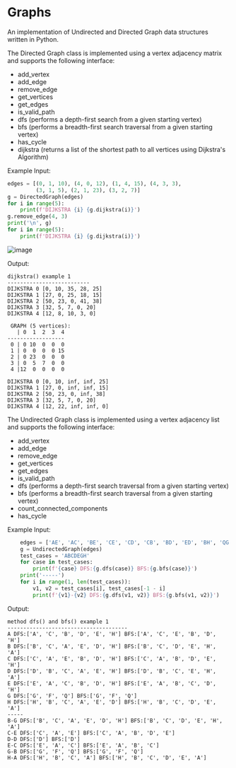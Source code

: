 # Graphs

An implementation of Undirected and Directed Graph data structures written in Python.

The Directed Graph class is implemented using a vertex adjacency matrix and supports the following interface:
* add_vertex
* add_edge
* remove_edge
* get_vertices
* get_edges
* is_valid_path
* dfs (performs a depth-first search from a given starting vertex)
* bfs (performs a breadth-first search traversal from a given starting vertex)
* has_cycle
* dijkstra (returns a list of the shortest path to all vertices using Dijkstra's Algorithm)

Example Input:
```python
edges = [(0, 1, 10), (4, 0, 12), (1, 4, 15), (4, 3, 3),
         (3, 1, 5), (2, 1, 23), (3, 2, 7)]
g = DirectedGraph(edges)
for i in range(5):
    print(f'DIJKSTRA {i} {g.dijkstra(i)}')
g.remove_edge(4, 3)
print('\n', g)
for i in range(5):
    print(f'DIJKSTRA {i} {g.dijkstra(i)}')
```
![image](https://user-images.githubusercontent.com/69094063/121775107-42490700-cb4b-11eb-909f-c27c1c89e703.png)

Output:
```
dijkstra() example 1
--------------------------
DIJKSTRA 0 [0, 10, 35, 28, 25]
DIJKSTRA 1 [27, 0, 25, 18, 15]
DIJKSTRA 2 [50, 23, 0, 41, 38]
DIJKSTRA 3 [32, 5, 7, 0, 20]
DIJKSTRA 4 [12, 8, 10, 3, 0]

 GRAPH (5 vertices):
   | 0  1  2  3  4
------------------
 0 | 0 10  0  0  0
 1 | 0  0  0  0 15
 2 | 0 23  0  0  0
 3 | 0  5  7  0  0
 4 |12  0  0  0  0

DIJKSTRA 0 [0, 10, inf, inf, 25]
DIJKSTRA 1 [27, 0, inf, inf, 15]
DIJKSTRA 2 [50, 23, 0, inf, 38]
DIJKSTRA 3 [32, 5, 7, 0, 20]
DIJKSTRA 4 [12, 22, inf, inf, 0]
```

The Undirected Graph class is implemented using a vertex adjacency list and supports the following interface:
* add_vertex
* add_edge
* remove_edge
* get_vertices
* get_edges
* is_valid_path
* dfs (performs a depth-first search traversal from a given starting vertex)
* bfs (performs a breadth-first search traversal from a given starting vertex)
* count_connected_components
* has_cycle

Example Input:
```python
    edges = ['AE', 'AC', 'BE', 'CE', 'CD', 'CB', 'BD', 'ED', 'BH', 'QG', 'FG']
    g = UndirectedGraph(edges)
    test_cases = 'ABCDEGH'
    for case in test_cases:
        print(f'{case} DFS:{g.dfs(case)} BFS:{g.bfs(case)}')
    print('-----')
    for i in range(1, len(test_cases)):
        v1, v2 = test_cases[i], test_cases[-1 - i]
        print(f'{v1}-{v2} DFS:{g.dfs(v1, v2)} BFS:{g.bfs(v1, v2)}')
```
Output:
```
method dfs() and bfs() example 1
--------------------------------------
A DFS:['A', 'C', 'B', 'D', 'E', 'H'] BFS:['A', 'C', 'E', 'B', 'D', 'H']
B DFS:['B', 'C', 'A', 'E', 'D', 'H'] BFS:['B', 'C', 'D', 'E', 'H', 'A']
C DFS:['C', 'A', 'E', 'B', 'D', 'H'] BFS:['C', 'A', 'B', 'D', 'E', 'H']
D DFS:['D', 'B', 'C', 'A', 'E', 'H'] BFS:['D', 'B', 'C', 'E', 'H', 'A']
E DFS:['E', 'A', 'C', 'B', 'D', 'H'] BFS:['E', 'A', 'B', 'C', 'D', 'H']
G DFS:['G', 'F', 'Q'] BFS:['G', 'F', 'Q']
H DFS:['H', 'B', 'C', 'A', 'E', 'D'] BFS:['H', 'B', 'C', 'D', 'E', 'A']
-----
B-G DFS:['B', 'C', 'A', 'E', 'D', 'H'] BFS:['B', 'C', 'D', 'E', 'H', 'A']
C-E DFS:['C', 'A', 'E'] BFS:['C', 'A', 'B', 'D', 'E']
D-D DFS:['D'] BFS:['D']
E-C DFS:['E', 'A', 'C'] BFS:['E', 'A', 'B', 'C']
G-B DFS:['G', 'F', 'Q'] BFS:['G', 'F', 'Q']
H-A DFS:['H', 'B', 'C', 'A'] BFS:['H', 'B', 'C', 'D', 'E', 'A']
```
